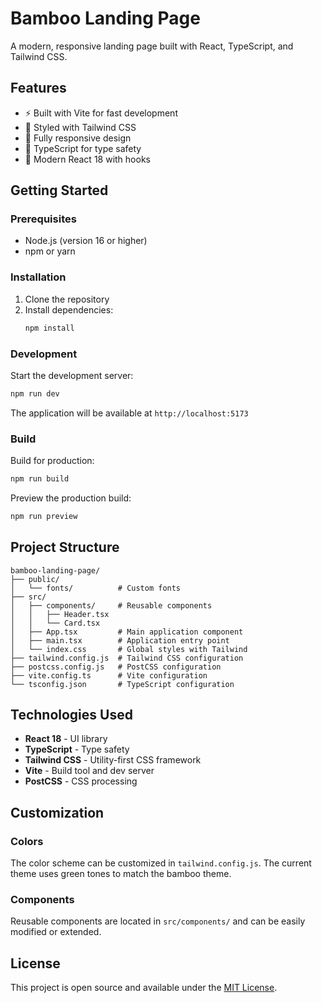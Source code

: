 # Bamboo Landing Page

A modern, responsive landing page built with React, TypeScript, and Tailwind CSS.

## Features

- ⚡️ Built with Vite for fast development
- 🎨 Styled with Tailwind CSS
- 📱 Fully responsive design
- 🔧 TypeScript for type safety
- 🚀 Modern React 18 with hooks

## Getting Started

### Prerequisites

- Node.js (version 16 or higher)
- npm or yarn

### Installation

1. Clone the repository
2. Install dependencies:
   ```bash
   npm install
   ```

### Development

Start the development server:
```bash
npm run dev
```

The application will be available at `http://localhost:5173`

### Build

Build for production:
```bash
npm run build
```

Preview the production build:
```bash
npm run preview
```

## Project Structure

```
bamboo-landing-page/
├── public/
│   └── fonts/          # Custom fonts
├── src/
│   ├── components/     # Reusable components
│   │   ├── Header.tsx
│   │   └── Card.tsx
│   ├── App.tsx         # Main application component
│   ├── main.tsx        # Application entry point
│   └── index.css       # Global styles with Tailwind
├── tailwind.config.js  # Tailwind CSS configuration
├── postcss.config.js   # PostCSS configuration
├── vite.config.ts      # Vite configuration
└── tsconfig.json       # TypeScript configuration
```

## Technologies Used

- **React 18** - UI library
- **TypeScript** - Type safety
- **Tailwind CSS** - Utility-first CSS framework
- **Vite** - Build tool and dev server
- **PostCSS** - CSS processing

## Customization

### Colors
The color scheme can be customized in `tailwind.config.js`. The current theme uses green tones to match the bamboo theme.

### Components
Reusable components are located in `src/components/` and can be easily modified or extended.

## License

This project is open source and available under the [MIT License](LICENSE). 